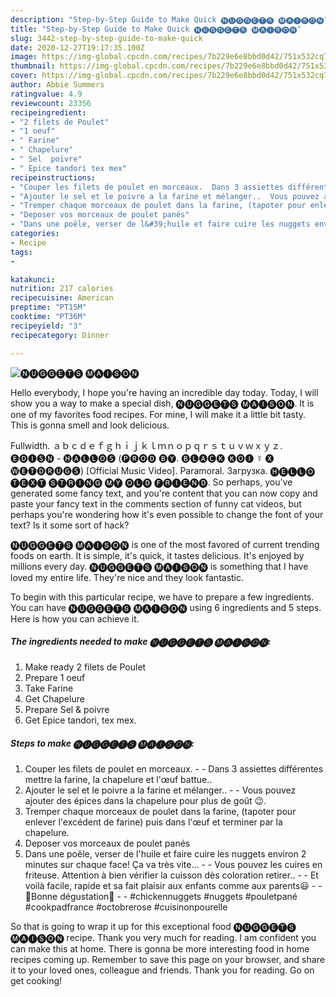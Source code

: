 ```yaml
---
description: "Step-by-Step Guide to Make Quick 🅝🅤🅖🅖🅔🅣🅢 🅜🅐🅘🅢🅞🅝"
title: "Step-by-Step Guide to Make Quick 🅝🅤🅖🅖🅔🅣🅢 🅜🅐🅘🅢🅞🅝"
slug: 3442-step-by-step-guide-to-make-quick
date: 2020-12-27T19:17:35.100Z
image: https://img-global.cpcdn.com/recipes/7b229e6e8bbd0d42/751x532cq70/🅝🅤🅖🅖🅔🅣🅢-🅜🅐🅘🅢🅞🅝-photo-principale-de-la-recette.jpg
thumbnail: https://img-global.cpcdn.com/recipes/7b229e6e8bbd0d42/751x532cq70/🅝🅤🅖🅖🅔🅣🅢-🅜🅐🅘🅢🅞🅝-photo-principale-de-la-recette.jpg
cover: https://img-global.cpcdn.com/recipes/7b229e6e8bbd0d42/751x532cq70/🅝🅤🅖🅖🅔🅣🅢-🅜🅐🅘🅢🅞🅝-photo-principale-de-la-recette.jpg
author: Abbie Summers
ratingvalue: 4.9
reviewcount: 23356
recipeingredient:
- "2 filets de Poulet"
- "1 oeuf"
- " Farine"
- " Chapelure"
- " Sel  poivre"
- " Epice tandori tex mex"
recipeinstructions:
- "Couper les filets de poulet en morceaux.  Dans 3 assiettes différentes mettre la farine, la chapelure et l&#39;œuf battue.."
- "Ajouter le sel et le poivre a la farine et mélanger..  Vous pouvez ajouter des épices dans la chapelure pour plus de goût 😉."
- "Tremper chaque morceaux de poulet dans la farine, (tapoter pour enlever l&#39;excédent de farine) puis dans l&#39;œuf et terminer par la chapelure."
- "Deposer vos morceaux de poulet panés"
- "Dans une poêle, verser de l&#39;huile et faire cuire les nuggets environ 2 minutes sur chaque face! Ça va très vite...  Vous pouvez les cuires en friteuse. Attention à bien vérifier la cuisson dès coloration retirer..  Et voilà facile, rapide et sa fait plaisir aux enfants comme aux parents😃  🌸Bonne dégustation🌸  #chickennuggets #nuggets #pouletpané #cookpadfrance #octobrerose #cuisinonpourelle"
categories:
- Recipe
tags:
- 

katakunci:  
nutrition: 217 calories
recipecuisine: American
preptime: "PT15M"
cooktime: "PT36M"
recipeyield: "3"
recipecategory: Dinner

---
```



![🅝🅤🅖🅖🅔🅣🅢 🅜🅐🅘🅢🅞🅝](https://img-global.cpcdn.com/recipes/7b229e6e8bbd0d42/751x532cq70/🅝🅤🅖🅖🅔🅣🅢-🅜🅐🅘🅢🅞🅝-photo-principale-de-la-recette.jpg)

Hello everybody, I hope you're having an incredible day today. Today, I will show you a way to make a special dish, 🅝🅤🅖🅖🅔🅣🅢 🅜🅐🅘🅢🅞🅝. It is one of my favorites food recipes. For mine, I will make it a little bit tasty. This is gonna smell and look delicious.

Fullwidth. ａｂｃｄｅｆｇｈｉｊｋｌｍｎｏｐｑｒｓｔｕｖｗｘｙｚ. 🅔🅓🅘🅢🅝 - 🅗🅐🅛🅛🅞🅢 (🅟🅡🅞🅓 🅑🅨. 🅑🅛🅐🅒🅚 🅚🅞🅘 ☿ 🅧 🅦🅔🅣🅓🅡🅤🅖🅢) [Official Music Video]. Paramoral. Загрузка. 🅗🅔🅛🅛🅞 🅣🅔🅧🅣 🅢🅣🅡🅘🅝🅖 🅜🅨 🅞🅛🅓 🅕🅡🅘🅔🅝🅓. So perhaps, you&#39;ve generated some fancy text, and you&#39;re content that you can now copy and paste your fancy text in the comments section of funny cat videos, but perhaps you&#39;re wondering how it&#39;s even possible to change the font of your text? Is it some sort of hack?

🅝🅤🅖🅖🅔🅣🅢 🅜🅐🅘🅢🅞🅝 is one of the most favored of current trending foods on earth. It is simple, it's quick, it tastes delicious. It's enjoyed by millions every day. 🅝🅤🅖🅖🅔🅣🅢 🅜🅐🅘🅢🅞🅝 is something that I have loved my entire life. They're nice and they look fantastic.


To begin with this particular recipe, we have to prepare a few ingredients. You can have 🅝🅤🅖🅖🅔🅣🅢 🅜🅐🅘🅢🅞🅝 using 6 ingredients and 5 steps. Here is how you can achieve it.

<!--inarticleads1-->

##### The ingredients needed to make 🅝🅤🅖🅖🅔🅣🅢 🅜🅐🅘🅢🅞🅝:

1. Make ready 2 filets de Poulet
1. Prepare 1 oeuf
1. Take  Farine
1. Get  Chapelure
1. Prepare  Sel &amp; poivre
1. Get  Epice tandori, tex mex.




<!--inarticleads2-->

##### Steps to make 🅝🅤🅖🅖🅔🅣🅢 🅜🅐🅘🅢🅞🅝:

1. Couper les filets de poulet en morceaux. -  - Dans 3 assiettes différentes mettre la farine, la chapelure et l&#39;œuf battue..
1. Ajouter le sel et le poivre a la farine et mélanger.. -  - Vous pouvez ajouter des épices dans la chapelure pour plus de goût 😉.
1. Tremper chaque morceaux de poulet dans la farine, (tapoter pour enlever l&#39;excédent de farine) puis dans l&#39;œuf et terminer par la chapelure.
1. Deposer vos morceaux de poulet panés
1. Dans une poêle, verser de l&#39;huile et faire cuire les nuggets environ 2 minutes sur chaque face! Ça va très vite... -  - Vous pouvez les cuires en friteuse. Attention à bien vérifier la cuisson dès coloration retirer.. -  - Et voilà facile, rapide et sa fait plaisir aux enfants comme aux parents😃 -  - 🌸Bonne dégustation🌸 -  - #chickennuggets #nuggets #pouletpané #cookpadfrance #octobrerose #cuisinonpourelle




So that is going to wrap it up for this exceptional food 🅝🅤🅖🅖🅔🅣🅢 🅜🅐🅘🅢🅞🅝 recipe. Thank you very much for reading. I am confident you can make this at home. There is gonna be more interesting food in home recipes coming up. Remember to save this page on your browser, and share it to your loved ones, colleague and friends. Thank you for reading. Go on get cooking!
